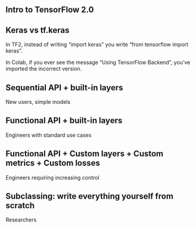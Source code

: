 ## Intro to TensorFlow 2.0


## Keras vs tf.keras

In TF2, instead of writing “import keras” you write “from tensorflow
import keras”.


In Colab, if you ever see the message “Using TensorFlow Backend”,
you’ve imported the incorrect version.

## Sequential API + built-in layers
New users, simple models

## Functional API + built-in layers
Engineers with standard use cases

## Functional API + Custom layers + Custom metrics + Custom losses
Engineers requiring increasing control

## Subclassing: write everything yourself from scratch
Researchers
